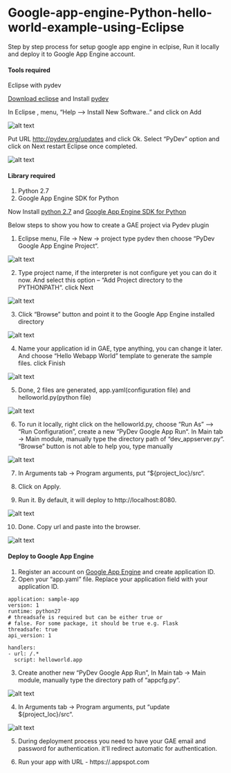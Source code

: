 # Google-app-engine-Python-hello-world-example-using-Eclipse
Step by step process for setup google app engine in eclpise, Run it locally and deploy it to Google App Engine account.

#### Tools required
Eclipse with pydev

[Download eclipse](https://www.eclipse.org/downloads/) and Install [pydev](http://www.pydev.org/)

In Eclipse , menu, “Help –> Install New Software..” and click on Add

![alt text](https://drive.google.com/uc?id=1FphKGMHJPC1bM0e2Sc6xmJhPBOvW_BMx)

Put URL http://pydev.org/updates and click Ok. Select “PyDev” option and click on Next restart Eclipse once completed.

![alt text](https://drive.google.com/uc?id=1zZgUS6K8pm1coP-FOMNu4sTmpIs98IP7)


#### Library required
1. Python 2.7
2. Google App Engine SDK for Python

Now Install [python 2.7](https://www.python.org/downloads/) and [Google App Engine SDK for Python](https://cloud.google.com/appengine/downloads#Google_App_Engine_SDK_for_Python)

Below steps to show you how to create a GAE project via Pydev plugin

1. Eclipse menu, File -> New -> project type pydev then choose “PyDev Google App Engine Project“. 

![alt text](https://drive.google.com/uc?id=1xSlvu2WfCzGUb55rcD_sYpFGVecCJpEq)

2. Type project name, if the interpreter is not configure yet you can do it now. And select this option – “Add Project directory to the PYTHONPATH“. click Next

![alt text](https://drive.google.com/uc?id=1_-FAyoI5NJpiLp5hQ_HDfZ331xJfYo_0)

3. Click “Browse” button and point it to the Google App Engine installed directory

![alt text](https://drive.google.com/uc?id=1H04PqeoRdRpopnCzP-_lDEeGKdFOjL0P)

4. Name your application id in GAE, type anything, you can change it later. And choose “Hello Webapp World” template to generate the sample files. click Finish

![alt text](https://drive.google.com/uc?id=1htGIkk6dPdzkZCX_Kf66ZRsr8UopXtYC)

5. Done, 2 files are generated, app.yaml(configuration file) and helloworld.py(python file)

![alt text](https://drive.google.com/uc?id=1xmzt3Iu0VPHaByufuNCwdB6hBegJ3Yp6)

6. To run it locally, right click on the helloworld.py, choose “Run As” –> “Run Configuration”, create a new “PyDev Google App Run“.
In Main tab -> Main module, manually type the directory path of “dev_appserver.py“. “Browse” button is not able to help you, type manually

![alt text](https://drive.google.com/uc?id=1FVJ2ZW0h0rZ2KDZ-Lp2jM_x9M5Vk2W40)

7. In Arguments tab -> Program arguments, put “${project_loc}/src“.

8. Click on Apply.

9. Run it. By default, it will deploy to http://localhost:8080.

![alt text](https://drive.google.com/uc?id=1nh5syHJbxhY5ogMVfftjFELLrOxNA_7T)

10. Done. Copy url and paste into the browser.

![alt text](https://drive.google.com/uc?id=13sFS-IWknUORBjY8dqOiIW668QQsO9EM)


#### Deploy to Google App Engine

1. Register an account on [Google App Engine](https://appengine.google.com/) and create application ID.
2. Open your “app.yaml” file. Replace your application field with your application ID.

```
application: sample-app
version: 1
runtime: python27
# threadsafe is required but can be either true or 
# false. For some package, it should be true e.g. Flask
threadsafe: true
api_version: 1

handlers:
- url: /.*
  script: helloworld.app
  ```

3. Create another new “PyDev Google App Run”, In Main tab -> Main module, manually type the directory path of “appcfg.py“.

![alt text](https://drive.google.com/uc?id=1V2gOiC0fU5gJ7UPpm5bn5XerKYBmpBfn)

4. In Arguments tab -> Program arguments, put “update ${project_loc}/src“.

![alt text](https://drive.google.com/uc?id=1VtwN-8K3fQtCL6LmgPmfS_ux4WzG2LXR)

5. During deployment process you need to have your GAE email and password for authentication. it'll redirect automatic for authentication.

6. Run your app with URL - https://<your app id>.appspot.com




